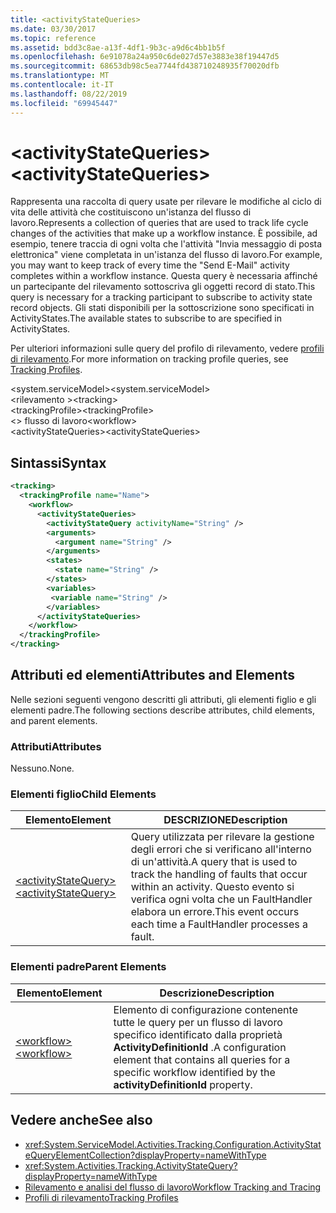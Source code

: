 ```yaml
---
title: <activityStateQueries>
ms.date: 03/30/2017
ms.topic: reference
ms.assetid: bdd3c8ae-a13f-4df1-9b3c-a9d6c4bb1b5f
ms.openlocfilehash: 6e91078a24a950c6de027d57e3883e38f19447d5
ms.sourcegitcommit: 68653db98c5ea7744fd438710248935f70020dfb
ms.translationtype: MT
ms.contentlocale: it-IT
ms.lasthandoff: 08/22/2019
ms.locfileid: "69945447"
---
```

# <a name="activitystatequeries"></a><span data-ttu-id="3bece-101">\<activityStateQueries></span><span class="sxs-lookup"><span data-stu-id="3bece-101">\<activityStateQueries></span></span>
<span data-ttu-id="3bece-102">Rappresenta una raccolta di query usate per rilevare le modifiche al ciclo di vita delle attività che costituiscono un'istanza del flusso di lavoro.</span><span class="sxs-lookup"><span data-stu-id="3bece-102">Represents a collection of queries that are used to track life cycle changes of the activities that make up a workflow instance.</span></span> <span data-ttu-id="3bece-103">È possibile, ad esempio, tenere traccia di ogni volta che l'attività "Invia messaggio di posta elettronica" viene completata in un'istanza del flusso di lavoro.</span><span class="sxs-lookup"><span data-stu-id="3bece-103">For example, you may want to keep track of every time the "Send E-Mail" activity completes within a workflow instance.</span></span> <span data-ttu-id="3bece-104">Questa query è necessaria affinché un partecipante del rilevamento sottoscriva gli oggetti record di stato.</span><span class="sxs-lookup"><span data-stu-id="3bece-104">This query is necessary for a tracking participant to subscribe to activity state record objects.</span></span> <span data-ttu-id="3bece-105">Gli stati disponibili per la sottoscrizione sono specificati in ActivityStates.</span><span class="sxs-lookup"><span data-stu-id="3bece-105">The available states to subscribe to are specified in ActivityStates.</span></span>  
  
 <span data-ttu-id="3bece-106">Per ulteriori informazioni sulle query del profilo di rilevamento, vedere [profili di rilevamento](../../../windows-workflow-foundation/tracking-profiles.md).</span><span class="sxs-lookup"><span data-stu-id="3bece-106">For more information on tracking profile queries, see [Tracking Profiles](../../../windows-workflow-foundation/tracking-profiles.md).</span></span>  
  
<span data-ttu-id="3bece-107">\<system.serviceModel></span><span class="sxs-lookup"><span data-stu-id="3bece-107">\<system.serviceModel></span></span>  
<span data-ttu-id="3bece-108">\<rilevamento ></span><span class="sxs-lookup"><span data-stu-id="3bece-108">\<tracking></span></span>  
<span data-ttu-id="3bece-109">\<trackingProfile></span><span class="sxs-lookup"><span data-stu-id="3bece-109">\<trackingProfile></span></span>  
<span data-ttu-id="3bece-110">\<> flusso di lavoro</span><span class="sxs-lookup"><span data-stu-id="3bece-110">\<workflow></span></span>  
<span data-ttu-id="3bece-111">\<activityStateQueries></span><span class="sxs-lookup"><span data-stu-id="3bece-111">\<activityStateQueries></span></span>  
  
## <a name="syntax"></a><span data-ttu-id="3bece-112">Sintassi</span><span class="sxs-lookup"><span data-stu-id="3bece-112">Syntax</span></span>  
  
```xml
<tracking>
  <trackingProfile name="Name">
    <workflow>
      <activityStateQueries>
        <activityStateQuery activityName="String" />
        <arguments>
          <argument name="String" />
        </arguments>
        <states>
          <state name="String" />
        </states>
        <variables>
         <variable name="String" />
        </variables>
      </activityStateQueries>
    </workflow>
  </trackingProfile>
</tracking>  
```  
  
## <a name="attributes-and-elements"></a><span data-ttu-id="3bece-113">Attributi ed elementi</span><span class="sxs-lookup"><span data-stu-id="3bece-113">Attributes and Elements</span></span>  
 <span data-ttu-id="3bece-114">Nelle sezioni seguenti vengono descritti gli attributi, gli elementi figlio e gli elementi padre.</span><span class="sxs-lookup"><span data-stu-id="3bece-114">The following sections describe attributes, child elements, and parent elements.</span></span>  
  
### <a name="attributes"></a><span data-ttu-id="3bece-115">Attributi</span><span class="sxs-lookup"><span data-stu-id="3bece-115">Attributes</span></span>  
 <span data-ttu-id="3bece-116">Nessuno.</span><span class="sxs-lookup"><span data-stu-id="3bece-116">None.</span></span>  
  
### <a name="child-elements"></a><span data-ttu-id="3bece-117">Elementi figlio</span><span class="sxs-lookup"><span data-stu-id="3bece-117">Child Elements</span></span>  
  
|<span data-ttu-id="3bece-118">Elemento</span><span class="sxs-lookup"><span data-stu-id="3bece-118">Element</span></span>|<span data-ttu-id="3bece-119">DESCRIZIONE</span><span class="sxs-lookup"><span data-stu-id="3bece-119">Description</span></span>|  
|-------------|-----------------|  
|[<span data-ttu-id="3bece-120">\<activityStateQuery></span><span class="sxs-lookup"><span data-stu-id="3bece-120">\<activityStateQuery></span></span>](activitystatequery.md)|<span data-ttu-id="3bece-121">Query utilizzata per rilevare la gestione degli errori che si verificano all'interno di un'attività.</span><span class="sxs-lookup"><span data-stu-id="3bece-121">A query that is used to track the handling of faults that occur within an activity.</span></span>  <span data-ttu-id="3bece-122">Questo evento si verifica ogni volta che un FaultHandler elabora un errore.</span><span class="sxs-lookup"><span data-stu-id="3bece-122">This event occurs each time a FaultHandler processes a fault.</span></span>|  
  
### <a name="parent-elements"></a><span data-ttu-id="3bece-123">Elementi padre</span><span class="sxs-lookup"><span data-stu-id="3bece-123">Parent Elements</span></span>  
  
|<span data-ttu-id="3bece-124">Elemento</span><span class="sxs-lookup"><span data-stu-id="3bece-124">Element</span></span>|<span data-ttu-id="3bece-125">Descrizione</span><span class="sxs-lookup"><span data-stu-id="3bece-125">Description</span></span>|  
|-------------|-----------------|  
|[<span data-ttu-id="3bece-126">\<workflow></span><span class="sxs-lookup"><span data-stu-id="3bece-126">\<workflow></span></span>](workflow.md)|<span data-ttu-id="3bece-127">Elemento di configurazione contenente tutte le query per un flusso di lavoro specifico identificato dalla proprietà **ActivityDefinitionId** .</span><span class="sxs-lookup"><span data-stu-id="3bece-127">A configuration element that contains all queries for a specific workflow identified by the **activityDefinitionId** property.</span></span>|  
  
## <a name="see-also"></a><span data-ttu-id="3bece-128">Vedere anche</span><span class="sxs-lookup"><span data-stu-id="3bece-128">See also</span></span>

- <xref:System.ServiceModel.Activities.Tracking.Configuration.ActivityStateQueryElementCollection?displayProperty=nameWithType>
- <xref:System.Activities.Tracking.ActivityStateQuery?displayProperty=nameWithType>
- [<span data-ttu-id="3bece-129">Rilevamento e analisi del flusso di lavoro</span><span class="sxs-lookup"><span data-stu-id="3bece-129">Workflow Tracking and Tracing</span></span>](../../../windows-workflow-foundation/workflow-tracking-and-tracing.md)
- [<span data-ttu-id="3bece-130">Profili di rilevamento</span><span class="sxs-lookup"><span data-stu-id="3bece-130">Tracking Profiles</span></span>](../../../windows-workflow-foundation/tracking-profiles.md)
